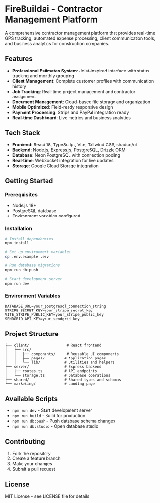 # FireBuildai - Contractor Management Platform

A comprehensive contractor management platform that provides real-time GPS tracking, automated expense processing, client communication tools, and business analytics for construction companies.

## Features

- **Professional Estimates System**: Joist-inspired interface with status tracking and monthly grouping
- **Client Management**: Complete customer profiles with communication history
- **Job Tracking**: Real-time project management and contractor assignment
- **Document Management**: Cloud-based file storage and organization
- **Mobile Optimized**: Field-ready responsive design
- **Payment Processing**: Stripe and PayPal integration ready
- **Real-time Dashboard**: Live metrics and business analytics

## Tech Stack

- **Frontend**: React 18, TypeScript, Vite, Tailwind CSS, shadcn/ui
- **Backend**: Node.js, Express.js, PostgreSQL, Drizzle ORM
- **Database**: Neon PostgreSQL with connection pooling
- **Real-time**: WebSocket integration for live updates
- **Storage**: Google Cloud Storage integration

## Getting Started

### Prerequisites
- Node.js 18+ 
- PostgreSQL database
- Environment variables configured

### Installation

```bash
# Install dependencies
npm install

# Set up environment variables
cp .env.example .env

# Run database migrations
npm run db:push

# Start development server
npm run dev
```

### Environment Variables

```env
DATABASE_URL=your_postgresql_connection_string
STRIPE_SECRET_KEY=your_stripe_secret_key
VITE_STRIPE_PUBLIC_KEY=your_stripe_public_key
SENDGRID_API_KEY=your_sendgrid_key
```

## Project Structure

```
├── client/                 # React frontend
│   ├── src/
│   │   ├── components/     # Reusable UI components
│   │   ├── pages/         # Application pages
│   │   └── lib/           # Utilities and helpers
├── server/                # Express backend
│   ├── routes.ts          # API endpoints
│   └── storage.ts         # Database operations
├── shared/                # Shared types and schemas
└── marketing/             # Landing page
```

## Available Scripts

- `npm run dev` - Start development server
- `npm run build` - Build for production
- `npm run db:push` - Push database schema changes
- `npm run db:studio` - Open database studio

## Contributing

1. Fork the repository
2. Create a feature branch
3. Make your changes
4. Submit a pull request

## License

MIT License - see LICENSE file for details

